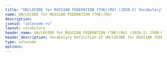 ```yaml
---
title: "UN/LOCODE for RUSSIAN FEDERATION (THE)(RU) (2020-2) Vocabulary"
name: UN/LOCODE for RUSSIAN FEDERATION (THE)(RU) 
description: 
jsonid: "unlocode-ru"
layout: vocabulary
header_name: UN/LOCODE for RUSSIAN FEDERATION (THE)(RU) (2020-2) JSON-LD Vocabulary
header_description: Vocabulary Definition of UN/LOCODE for RUSSIAN FEDERATION (THE)(RU) (2020-2) semantics in HTML format. JSON-LD format is available at [unlocode-ru.jsonld](/vocabulary/unlocode-ru.jsonld)
type: unlocode
options:
---
```

